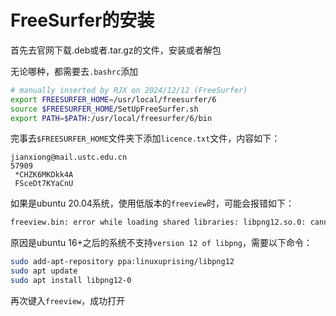 # FreeSurfer的安装

首先去官网下载.deb或者.tar.gz的文件，安装或者解包

无论哪种，都需要去`.bashrc`添加

```bash
# manually inserted by RJX on 2024/12/12 (FreeSurfer)
export FREESURFER_HOME=/usr/local/freesurfer/6
source $FREESURFER_HOME/SetUpFreeSurfer.sh
export PATH=$PATH:/usr/local/freesurfer/6/bin
```

完事去`$FREESURFER_HOME`文件夹下添加`licence.txt`文件，内容如下：

```
jianxiong@mail.ustc.edu.cn                                                                                        
57909
 *CHZK6MKDkk4A
 FSceDt7KYaCnU
```

如果是ubuntu 20.04系统，使用低版本的`freeview`时，可能会报错如下：

```bash
freeview.bin: error while loading shared libraries: libpng12.so.0: cannot open shared object file: No such file or directory
```

原因是ubuntu 16+之后的系统不支持`version 12 of libpng`，需要以下命令：

```bash
sudo add-apt-repository ppa:linuxuprising/libpng12
sudo apt update
sudo apt install libpng12-0
```

再次键入`freeview`，成功打开

